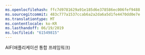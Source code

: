 ```yaml
---
ms.openlocfilehash: ffc7d9781629a91e185d6e378586ec006fef9488
ms.sourcegitcommit: 483c777a1537ccab6a2a2da6a5d1fe4470dd0e7e
ms.translationtype: MT
ms.contentlocale: ko-KR
ms.lasthandoff: 06/19/2019
ms.locfileid: "61549815"
---
```

AIF(애플리케이션 통합 프레임워크)